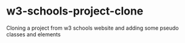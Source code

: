 # w3-schools-project-clone
Cloning a project from w3 schools website and adding some pseudo classes and elements
